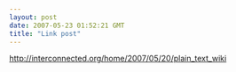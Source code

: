 ```yaml
---
layout: post
date: 2007-05-23 01:52:21 GMT
title: "Link post"
---
```

<http://interconnected.org/home/2007/05/20/plain_text_wiki>

